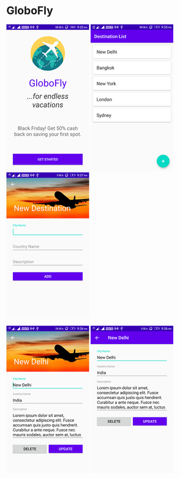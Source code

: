 # GloboFly

![Screen1](images/Screen_1.png) ![Screen2](images/Screen_2.png) ![Screen2](images/Screen_5.png)

![Screen1](images/Screen_3.png) ![Screen2](images/Screen_4.png)
